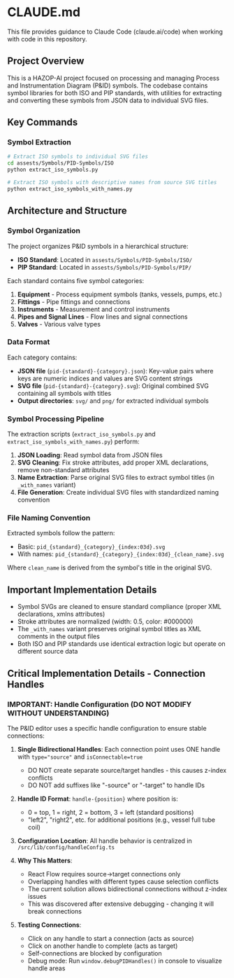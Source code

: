 # CLAUDE.md

This file provides guidance to Claude Code (claude.ai/code) when working with code in this repository.

## Project Overview

This is a HAZOP-AI project focused on processing and managing Process and Instrumentation Diagram (P&ID) symbols. The codebase contains symbol libraries for both ISO and PIP standards, with utilities for extracting and converting these symbols from JSON data to individual SVG files.

## Key Commands

### Symbol Extraction
```bash
# Extract ISO symbols to individual SVG files
cd assests/Symbols/PID-Symbols/ISO
python extract_iso_symbols.py

# Extract ISO symbols with descriptive names from source SVG titles
python extract_iso_symbols_with_names.py
```

## Architecture and Structure

### Symbol Organization
The project organizes P&ID symbols in a hierarchical structure:
- **ISO Standard**: Located in `assests/Symbols/PID-Symbols/ISO/`
- **PIP Standard**: Located in `assests/Symbols/PID-Symbols/PIP/`

Each standard contains five symbol categories:
1. **Equipment** - Process equipment symbols (tanks, vessels, pumps, etc.)
2. **Fittings** - Pipe fittings and connections
3. **Instruments** - Measurement and control instruments
4. **Pipes and Signal Lines** - Flow lines and signal connections
5. **Valves** - Various valve types

### Data Format
Each category contains:
- **JSON file** (`pid-{standard}-{category}.json`): Key-value pairs where keys are numeric indices and values are SVG content strings
- **SVG file** (`pid-{standard}-{category}.svg`): Original combined SVG containing all symbols with titles
- **Output directories**: `svg/` and `png/` for extracted individual symbols

### Symbol Processing Pipeline
The extraction scripts (`extract_iso_symbols.py` and `extract_iso_symbols_with_names.py`) perform:
1. **JSON Loading**: Read symbol data from JSON files
2. **SVG Cleaning**: Fix stroke attributes, add proper XML declarations, remove non-standard attributes
3. **Name Extraction**: Parse original SVG files to extract symbol titles (in `_with_names` variant)
4. **File Generation**: Create individual SVG files with standardized naming convention

### File Naming Convention
Extracted symbols follow the pattern:
- Basic: `pid_{standard}_{category}_{index:03d}.svg`
- With names: `pid_{standard}_{category}_{index:03d}_{clean_name}.svg`

Where `clean_name` is derived from the symbol's title in the original SVG.

## Important Implementation Details

- Symbol SVGs are cleaned to ensure standard compliance (proper XML declarations, xmlns attributes)
- Stroke attributes are normalized (width: 0.5, color: #000000)
- The `_with_names` variant preserves original symbol titles as XML comments in the output files
- Both ISO and PIP standards use identical extraction logic but operate on different source data

## Critical Implementation Details - Connection Handles

### IMPORTANT: Handle Configuration (DO NOT MODIFY WITHOUT UNDERSTANDING)

The P&ID editor uses a specific handle configuration to ensure stable connections:

1. **Single Bidirectional Handles**: Each connection point uses ONE handle with `type="source"` and `isConnectable=true`
   - DO NOT create separate source/target handles - this causes z-index conflicts
   - DO NOT add suffixes like "-source" or "-target" to handle IDs

2. **Handle ID Format**: `handle-{position}` where position is:
   - 0 = top, 1 = right, 2 = bottom, 3 = left (standard positions)
   - "left2", "right2", etc. for additional positions (e.g., vessel full tube coil)

3. **Configuration Location**: All handle behavior is centralized in `/src/lib/config/handleConfig.ts`

4. **Why This Matters**:
   - React Flow requires source→target connections only
   - Overlapping handles with different types cause selection conflicts
   - The current solution allows bidirectional connections without z-index issues
   - This was discovered after extensive debugging - changing it will break connections

5. **Testing Connections**:
   - Click on any handle to start a connection (acts as source)
   - Click on another handle to complete (acts as target)
   - Self-connections are blocked by configuration
   - Debug mode: Run `window.debugPIDHandles()` in console to visualize handle areas
